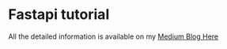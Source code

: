 # Fastapi tutorial 
All the detailed information is available on my [Medium Blog Here](https://towardsdatascience.com/step-by-step-approach-to-build-your-machine-learning-api-using-fast-api-21bd32f2bbdb?source=user_profile---------0-------------------------------)
